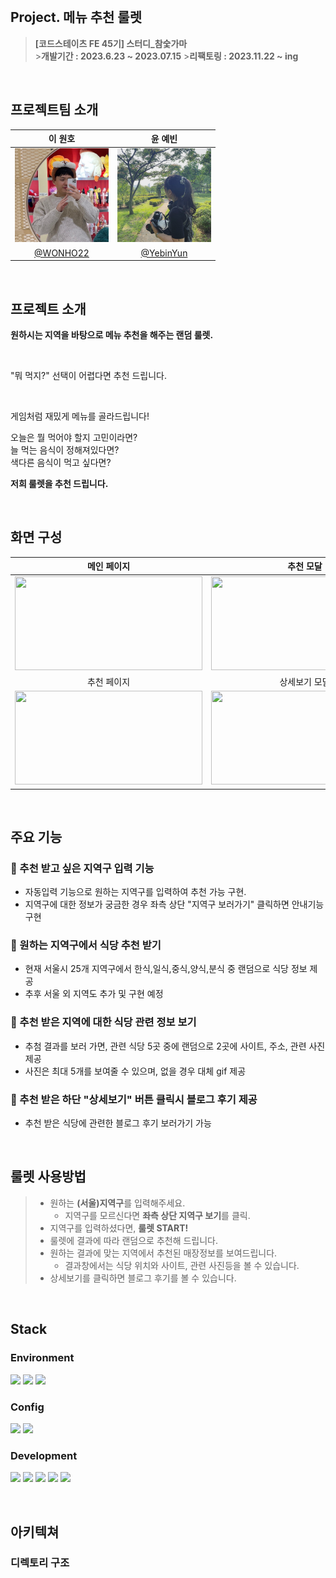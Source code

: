 <br>

## **Project. 메뉴 추천 룰렛**

> **[코드스테이츠 FE 45기] 스터디\_참숯가마** <br> >**개발기간 : 2023.6.23 ~ 2023.07.15** >**리팩토링 : 2023.11.22 ~ ing**

<br>

## 프로젝트팀 소개

| <center>이 원호</center>                                           | <center>윤 예빈</center>                                           |
| ------------------------------------------------------------------ | ------------------------------------------------------------------ |
| <img width="150px" height="150px" src = "public\images\Wonho.png"> | <img width="150px" height="150px" src = "public\images\Yebin.jpg"> |
| <center>[@WONHO22](https://github.com/W0N-H0)</center>             | <center>[@YebinYun](https://github.com/YebinYun)</center>          |

<br>

## 프로젝트 소개

**원하시는 지역을 바탕으로 메뉴 추천을 해주는 랜덤 룰렛.**

<br>

"뭐 먹지?" 선택이 어렵다면 추천 드립니다.

<br>

게임처럼 재밌게 메뉴를 골라드립니다!

오늘은 뭘 먹어야 할지 고민이라면?<br>
늘 먹는 음식이 정해져있다면?<br>
색다른 음식이 먹고 싶다면?<br>

**저희 룰렛을 추천 드립니다.**

<br>

## 화면 구성

| <center>메인 페이지</center>                                         | <center>추천 모달</center>                                       | <center>지역 보기 ver 1.</center>                                    |
| -------------------------------------------------------------------- | ---------------------------------------------------------------- | -------------------------------------------------------------------- |
| <img width="300px" height="150px" src = "src/img/Main.png">          | <img width="300px" height="150px" src = "src/img/MainModal.png"> | <img width="300px" height="150px" src = "src/img/MapModalFirst.png"> |
| <center>추천 페이지</center>                                         | <center>상세보기 모달</center>                                   | <center>지역 보기 ver 2.</center>                                    |
| <img width="300px" height="150px" src = "src/img/Recomandation.png"> | <img width="300px" height="150px" src = "src/img/BlogModal.png"> | <img width="300px" height="150px" src = "src/img/MapModalSec.png">   |

<br>

## 주요 기능

### 🍚 추천 받고 싶은 지역구 입력 기능

- 자동입력 기능으로 원하는 지역구를 입력하여 추천 가능 구현.
- 지역구에 대한 정보가 궁금한 경우 좌측 상단 "지역구 보러가기" 클릭하면 안내기능 구현

### 🍚 원하는 지역구에서 식당 추천 받기

- 현재 서울시 25개 지역구에서 한식,일식,중식,양식,분식 중 랜덤으로 식당 정보 제공
- 추후 서울 외 지역도 추가 및 구현 예정

### 🍚 추천 받은 지역에 대한 식당 관련 정보 보기

- 추첨 결과를 보러 가면, 관련 식당 5곳 중에 랜덤으로 2곳에 사이트, 주소, 관련 사진 제공
- 사진은 최대 5개를 보여줄 수 있으며, 없을 경우 대체 gif 제공

### 🍚 추천 받은 하단 "상세보기" 버튼 클릭시 블로그 후기 제공

- 추천 받은 식당에 관련한 블로그 후기 보러가기 가능

<br>

## 룰렛 사용방법

> - 원하는 **(서울)지역구**를 입력해주세요.
>   - 지역구를 모르신다면 **좌측 상단 지역구 보기**를 클릭.
> - 지역구를 입력하셨다면, **룰렛 START!**
> - 룰렛에 결과에 따라 랜덤으로 추천해 드립니다.
> - 원하는 결과에 맞는 지역에서 추천된 매장정보를 보여드립니다.
>   - 결과창에서는 식당 위치와 사이트, 관련 사진등을 볼 수 있습니다.
> - 상세보기를 클릭하면 블로그 후기를 볼 수 있습니다.

<br>

## **Stack**

### **Environment**

<img src="https://img.shields.io/badge/visual studio code-007ACC?style=flat&logo=visualstudiocode&logoColor=white"/> <img src="https://img.shields.io/badge/git-F05032?style=flat&logo=git&logoColor=white"/> <img src="https://img.shields.io/badge/git hub-181717?style=flat&logo=github&logoColor=white"/>

### **Config**

<img src="https://img.shields.io/badge/npm-CB3837?style=flat&logo=npm&logoColor=white"/> <img src="https://img.shields.io/badge/naver-03C75A?style=flat&logo=npm&logoColor=white"/>

### **Development**

<img src="https://img.shields.io/badge/JavaScript-F7DF1E?style=flat&logo=JavaScript&logoColor=white"/> <img src="https://img.shields.io/badge/react-61DAFB?style=flat&logo=react&logoColor=white"/> <img src="https://img.shields.io/badge/styled components-DB7093?style=flat&logo=styledcomponents&logoColor=white"/> <img src="https://img.shields.io/badge/react router-CA4245?style=flat&logo=reactrouter&logoColor=white"/> <img src="https://img.shields.io/badge/axios-5A29E4?style=flat&logo=axios&logoColor=white"/>

<br>

## 아키텍쳐

### 디렉토리 구조

<br>
